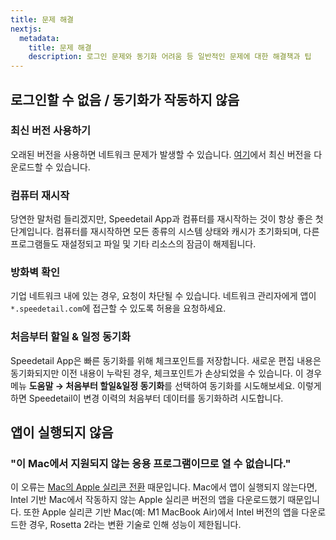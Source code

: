 ```yaml
---
title: 문제 해결
nextjs:
  metadata:
    title: 문제 해결
    description: 로그인 문제와 동기화 어려움 등 일반적인 문제에 대한 해결책과 팁
---
```


## 로그인할 수 없음 / 동기화가 작동하지 않음

### 최신 버전 사용하기

오래된 버전을 사용하면 네트워크 문제가 발생할 수 있습니다.
[여기](https://www.speedetail.com/download)에서 최신 버전을 다운로드할 수 있습니다.

### 컴퓨터 재시작

당연한 말처럼 들리겠지만, Speedetail App과 컴퓨터를 재시작하는 것이 항상 좋은 첫 단계입니다.
컴퓨터를 재시작하면 모든 종류의 시스템 상태와 캐시가 초기화되며, 다른 프로그램들도 재설정되고 파일 및 기타 리소스의 잠금이 해제됩니다.

### 방화벽 확인

기업 네트워크 내에 있는 경우, 요청이 차단될 수 있습니다.
네트워크 관리자에게 앱이 `*.speedetail.com`에 접근할 수 있도록 허용을 요청하세요.

### 처음부터 할일 & 일정 동기화

Speedetail App은 빠른 동기화를 위해 체크포인트를 저장합니다.
새로운 편집 내용은 동기화되지만 이전 내용이 누락된 경우, 체크포인트가 손상되었을 수 있습니다.
이 경우 메뉴 **도움말 → 처음부터 할일&일정 동기화**를 선택하여 동기화를 시도해보세요.
이렇게 하면 Speedetail이 변경 이력의 처음부터 데이터를 동기화하려 시도합니다.

## 앱이 실행되지 않음

### "이 Mac에서 지원되지 않는 응용 프로그램이므로 열 수 없습니다."

이 오류는 [Mac의 Apple 실리콘 전환](https://www.apple.com/newsroom/2020/06/apple-announces-mac-transition-to-apple-silicon/) 때문입니다.
Mac에서 앱이 실행되지 않는다면, Intel 기반 Mac에서 작동하지 않는 Apple 실리콘 버전의 앱을 다운로드했기 때문입니다.
또한 Apple 실리콘 기반 Mac(예: M1 MacBook Air)에서 Intel 버전의 앱을 다운로드한 경우, Rosetta 2라는 변환 기술로 인해 성능이 제한됩니다.
